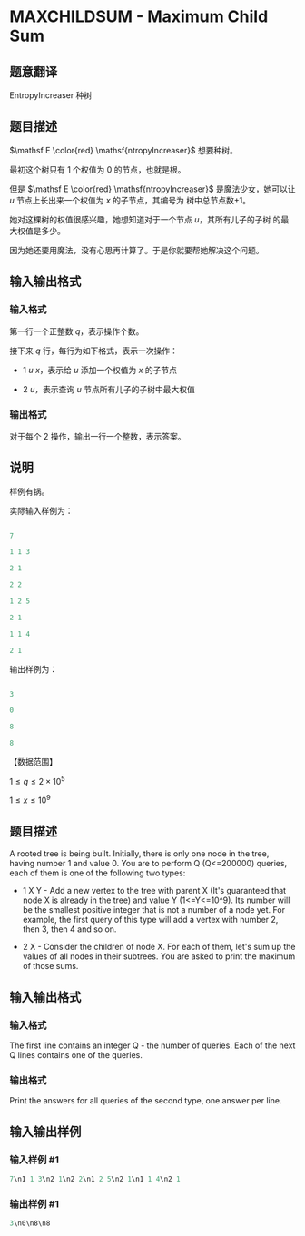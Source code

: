 # MAXCHILDSUM - Maximum Child Sum

## 题意翻译

EntropyIncreaser 种树

## 题目描述

$\mathsf E \color{red} \mathsf{ntropyIncreaser}$ 想要种树。

最初这个树只有 $1$ 个权值为 $0$ 的节点，也就是根。

但是 $\mathsf E \color{red} \mathsf{ntropyIncreaser}$ 是魔法少女，她可以让 $u$ 节点上长出来一个权值为 $x$ 的子节点，其编号为 树中总节点数$+1$。

她对这棵树的权值很感兴趣，她想知道对于一个节点 $u$，其所有儿子的子树 的最大权值是多少。

因为她还要用魔法，没有心思再计算了。于是你就要帮她解决这个问题。

## 输入输出格式

### 输入格式

第一行一个正整数 $q$，表示操作个数。

接下来 $q$ 行，每行为如下格式，表示一次操作：

- $1$ $u$ $x$，表示给 $u$ 添加一个权值为 $x$ 的子节点

- $2$ $u$，表示查询 $u$ 节点所有儿子的子树中最大权值

### 输出格式

对于每个 $2$ 操作，输出一行一个整数，表示答案。

## 说明

样例有锅。

实际输入样例为：

```cpp

7

1 1 3

2 1

2 2

1 2 5

2 1

1 1 4

2 1

```

输出样例为：

```cpp

3

0

8

8

```

【数据范围】

$1\le q \le 2\times10^5$

$1\le x \le 10^9$

## 题目描述

A rooted tree is being built. Initially, there is only one node in the tree, having number 1 and value 0. You are to perform Q (Q<=200000) queries, each of them is one of the following two types:

- 1 X Y - Add a new vertex to the tree with parent X (It's guaranteed that node X is already in the tree) and value Y (1<=Y<=10^9). Its number will be the smallest positive integer that is not a number of a node yet. For example, the first query of this type will add a vertex with number 2, then 3, then 4 and so on.

- 2 X - Consider the children of node X. For each of them, let's sum up the values of all nodes in their subtrees. You are asked to print the maximum of those sums.

## 输入输出格式

### 输入格式

The first line contains an integer Q - the number of queries. Each of the next Q lines contains one of the queries.

### 输出格式

Print the answers for all queries of the second type, one answer per line.

## 输入输出样例

### 输入样例 #1

```cpp
7\n1 1 3\n2 1\n2 2\n1 2 5\n2 1\n1 1 4\n2 1
```


### 输出样例 #1

```cpp
3\n0\n8\n8
```


